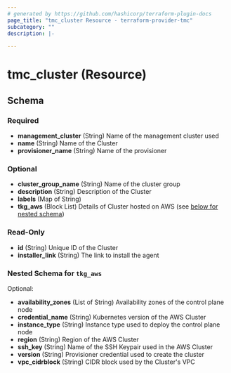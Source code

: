 ```yaml
---
# generated by https://github.com/hashicorp/terraform-plugin-docs
page_title: "tmc_cluster Resource - terraform-provider-tmc"
subcategory: ""
description: |-
  
---
```


# tmc_cluster (Resource)





<!-- schema generated by tfplugindocs -->
## Schema

### Required

- **management_cluster** (String) Name of the management cluster used
- **name** (String) Name of the Cluster
- **provisioner_name** (String) Name of the provisioner

### Optional

- **cluster_group_name** (String) Name of the cluster group
- **description** (String) Description of the Cluster
- **labels** (Map of String)
- **tkg_aws** (Block List) Details of Cluster hosted on AWS (see [below for nested schema](#nestedblock--tkg_aws))

### Read-Only

- **id** (String) Unique ID of the Cluster
- **installer_link** (String) The link to install the agent

<a id="nestedblock--tkg_aws"></a>
### Nested Schema for `tkg_aws`

Optional:

- **availability_zones** (List of String) Availability zones of the control plane node
- **credential_name** (String) Kubernetes version of the AWS Cluster
- **instance_type** (String) Instance type used to deploy the control plane node
- **region** (String) Region of the AWS Cluster
- **ssh_key** (String) Name of the SSH Keypair used in the AWS Cluster
- **version** (String) Provisioner credential used to create the cluster
- **vpc_cidrblock** (String) CIDR block used by the Cluster's VPC


